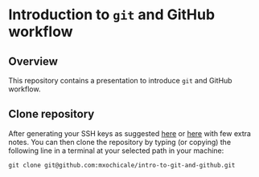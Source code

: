 # Introduction to `git` and GitHub workflow

## Overview
This repository contains a presentation to introduce `git` and GitHub workflow.

## Clone repository
After generating your SSH keys as suggested [here](https://docs.github.com/en/github/authenticating-to-github/generating-a-new-ssh-key-and-adding-it-to-the-ssh-agent) or [here](https://github.com/mxochicale/tools/blob/main/github/SSH.md) with few extra notes.
You can then clone the repository by typing (or copying) the following line in a terminal at your selected path in your machine:
```
git clone git@github.com:mxochicale/intro-to-git-and-github.git
```

